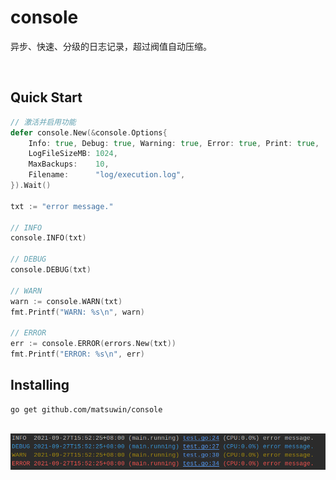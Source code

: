 # console

异步、快速、分级的日志记录，超过阀值自动压缩。

<br>

## Quick Start

```go
// 激活并启用功能
defer console.New(&console.Options{
    Info: true, Debug: true, Warning: true, Error: true, Print: true,
    LogFileSizeMB: 1024,
    MaxBackups:    10,
    Filename:      "log/execution.log",
}).Wait()

txt := "error message."

// INFO
console.INFO(txt)

// DEBUG
console.DEBUG(txt)

// WARN
warn := console.WARN(txt)
fmt.Printf("WARN: %s\n", warn)

// ERROR
err := console.ERROR(errors.New(txt))
fmt.Printf("ERROR: %s\n", err)
```

## Installing

```
go get github.com/matsuwin/console
```

<br>

<img src="examples/demo.png">
